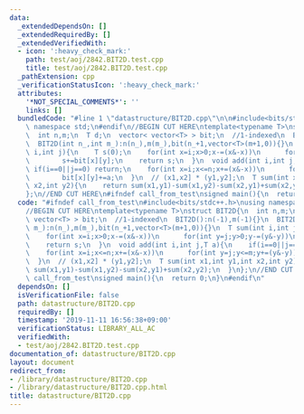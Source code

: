 ```yaml
---
data:
  _extendedDependsOn: []
  _extendedRequiredBy: []
  _extendedVerifiedWith:
  - icon: ':heavy_check_mark:'
    path: test/aoj/2842.BIT2D.test.cpp
    title: test/aoj/2842.BIT2D.test.cpp
  _pathExtension: cpp
  _verificationStatusIcon: ':heavy_check_mark:'
  attributes:
    '*NOT_SPECIAL_COMMENTS*': ''
    links: []
  bundledCode: "#line 1 \"datastructure/BIT2D.cpp\"\n\n#include<bits/stdc++.h>\nusing\
    \ namespace std;\n#endif\n//BEGIN CUT HERE\ntemplate<typename T>\nstruct BIT2D{\n\
    \  int n,m;\n  T d;\n  vector< vector<T> > bit;\n  //1-indexed\n  BIT2D():n(-1),m(-1){}\n\
    \  BIT2D(int n_,int m_):n(n_),m(m_),bit(n_+1,vector<T>(m+1,0)){}\n  T sum(int\
    \ i,int j){\n    T s(0);\n    for(int x=i;x>0;x-=(x&-x))\n      for(int y=j;y>0;y-=(y&-y))\n\
    \        s+=bit[x][y];\n    return s;\n  }\n  void add(int i,int j,T a){\n   \
    \ if(i==0||j==0) return;\n    for(int x=i;x<=n;x+=(x&-x))\n      for(int y=j;y<=m;y+=(y&-y))\n\
    \        bit[x][y]+=a;\n  }\n  // (x1,x2] * (y1,y2];\n  T sum(int x1,int y1,int\
    \ x2,int y2){\n    return sum(x1,y1)-sum(x1,y2)-sum(x2,y1)+sum(x2,y2);\n  }\n\
    };\n//END CUT HERE\n#ifndef call_from_test\nsigned main(){\n  return 0;\n}\n#endif\n"
  code: "#ifndef call_from_test\n#include<bits/stdc++.h>\nusing namespace std;\n#endif\n\
    //BEGIN CUT HERE\ntemplate<typename T>\nstruct BIT2D{\n  int n,m;\n  T d;\n  vector<\
    \ vector<T> > bit;\n  //1-indexed\n  BIT2D():n(-1),m(-1){}\n  BIT2D(int n_,int\
    \ m_):n(n_),m(m_),bit(n_+1,vector<T>(m+1,0)){}\n  T sum(int i,int j){\n    T s(0);\n\
    \    for(int x=i;x>0;x-=(x&-x))\n      for(int y=j;y>0;y-=(y&-y))\n        s+=bit[x][y];\n\
    \    return s;\n  }\n  void add(int i,int j,T a){\n    if(i==0||j==0) return;\n\
    \    for(int x=i;x<=n;x+=(x&-x))\n      for(int y=j;y<=m;y+=(y&-y))\n        bit[x][y]+=a;\n\
    \  }\n  // (x1,x2] * (y1,y2];\n  T sum(int x1,int y1,int x2,int y2){\n    return\
    \ sum(x1,y1)-sum(x1,y2)-sum(x2,y1)+sum(x2,y2);\n  }\n};\n//END CUT HERE\n#ifndef\
    \ call_from_test\nsigned main(){\n  return 0;\n}\n#endif\n"
  dependsOn: []
  isVerificationFile: false
  path: datastructure/BIT2D.cpp
  requiredBy: []
  timestamp: '2019-11-11 16:56:38+09:00'
  verificationStatus: LIBRARY_ALL_AC
  verifiedWith:
  - test/aoj/2842.BIT2D.test.cpp
documentation_of: datastructure/BIT2D.cpp
layout: document
redirect_from:
- /library/datastructure/BIT2D.cpp
- /library/datastructure/BIT2D.cpp.html
title: datastructure/BIT2D.cpp
---
```

